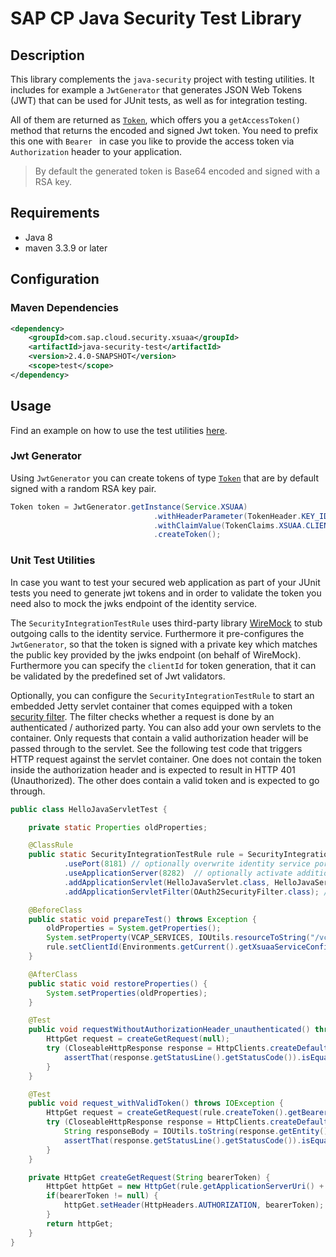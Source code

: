 # SAP CP Java Security Test Library

## Description
This library complements the `java-security` project with testing utilities.
It includes for example a `JwtGenerator` that generates JSON Web Tokens (JWT) that can be used for JUnit tests, as well as for integration testing.

All of them are returned as [`Token`](/java-security/src/main/java/com/sap/cloud/security/token/Token.java), which offers you a `getAccessToken()` method that returns the encoded and signed Jwt token. You need to prefix this one with `Bearer ` in case you like to provide the access token via `Authorization` header to your application.

 > By default the generated token is Base64 encoded and signed with a RSA key.


## Requirements
- Java 8
- maven 3.3.9 or later

## Configuration

### Maven Dependencies
```xml
<dependency>
    <groupId>com.sap.cloud.security.xsuaa</groupId>
    <artifactId>java-security-test</artifactId>
    <version>2.4.0-SNAPSHOT</version>
    <scope>test</scope>
</dependency>
```

## Usage
Find an example on how to use the test utilities [here](/samples/java-security-usage).

### Jwt Generator
Using `JwtGenerator` you can create tokens of type [`Token`](/java-security/src/main/java/com/sap/cloud/security/token/Token.java) that are by default signed with a random RSA key pair.  
```java
Token token = JwtGenerator.getInstance(Service.XSUAA)
                                .withHeaderParameter(TokenHeader.KEY_ID, "key-id") // optional
                                .withClaimValue(TokenClaims.XSUAA.CLIENT_ID, clientId) // optional
                                .createToken();
```

### Unit Test Utilities
In case you want to test your secured web application as part of your JUnit tests you need to generate jwt tokens and in order to validate the token you need also to mock the jwks endpoint of the identity service. 

The `SecurityIntegrationTestRule` uses third-party library [WireMock](http://wiremock.org/docs/getting-started/) to stub outgoing calls to the identity service. Furthermore it pre-configures the `JwtGenerator`, so that the token is signed with a private key which matches the public key provided by the jwks endpoint (on behalf of WireMock). Furthermore you can specify the `clientId` for token generation, that it can be validated by the predefined set of Jwt validators.

Optionally, you can configure the `SecurityIntegrationTestRule` to start an embedded Jetty servlet container that comes equipped with a token [security filter](/java-security/src/main/java/com/sap/cloud/security/servlet/OAuth2SecurityFilter.java). The filter checks whether a request is done by an authenticated / authorized party. You can also add your own servlets to the container. Only requests that contain a valid authorization header will be passed through to the servlet. See the following test code that triggers HTTP request against the servlet container. One does not contain the token inside the authorization header and is expected to result in HTTP 401 (Unauthorized). The other does contain a valid token and is expected to go through.

```java
public class HelloJavaServletTest {

	private static Properties oldProperties;

	@ClassRule
	public static SecurityIntegrationTestRule rule = SecurityIntegrationTestRule.getInstance(XSUAA)
        	.usePort(8181) // optionally overwrite identity service port (WireMock)
        	.useApplicationServer(8282)  // optionally activate additional application server and (optionally) overwrite port
        	.addApplicationServlet(HelloJavaServlet.class, HelloJavaServlet.ENDPOINT) // add servlet to be tested to application server
            .addApplicationServletFilter(OAuth2SecurityFilter.class); // add security filter to application server

	@BeforeClass
	public static void prepareTest() throws Exception {
		oldProperties = System.getProperties();
		System.setProperty(VCAP_SERVICES, IOUtils.resourceToString("/vcap.json", StandardCharsets.UTF_8));
		rule.setClientId(Environments.getCurrent().getXsuaaServiceConfiguration().getClientId());
	}

	@AfterClass
	public static void restoreProperties() {
		System.setProperties(oldProperties);
	}

	@Test
	public void requestWithoutAuthorizationHeader_unauthenticated() throws IOException {
		HttpGet request = createGetRequest(null);
		try (CloseableHttpResponse response = HttpClients.createDefault().execute(request)) {
			assertThat(response.getStatusLine().getStatusCode()).isEqualTo(HttpStatus.SC_UNAUTHORIZED); // 401
		}
	}

	@Test
	public void request_withValidToken() throws IOException {
		HttpGet request = createGetRequest(rule.createToken().getBearerAccessToken());
		try (CloseableHttpResponse response = HttpClients.createDefault().execute(request)) {
			String responseBody = IOUtils.toString(response.getEntity().getContent(), StandardCharsets.UTF_8);
			assertThat(response.getStatusLine().getStatusCode()).isEqualTo(HttpStatus.SC_OK);
		}
	}

	private HttpGet createGetRequest(String bearerToken) {
		HttpGet httpGet = new HttpGet(rule.getApplicationServerUri() + HelloJavaServlet.ENDPOINT);
		if(bearerToken != null) {
			httpGet.setHeader(HttpHeaders.AUTHORIZATION, bearerToken);
		}
		return httpGet;
	}
}
```
